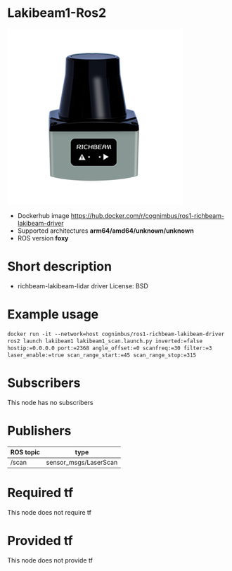 # Lakibeam1-Ros2

<img src="./Lakibeam1-ROS2/lakibeam.png" alt="Lakibeam1-ROS2" width="400"/>

* Dockerhub image https://hub.docker.com/r/cognimbus/ros1-richbeam-lakibeam-driver
* Supported architectures <b>arm64/amd64/unknown/unknown</b>
* ROS version <b>foxy
</b>

# Short description
* richbeam-lakibeam-lidar driver
License: BSD

# Example usage
```
docker run -it --network=host cognimbus/ros1-richbeam-lakibeam-driver ros2 launch lakibeam1 lakibeam1_scan.launch.py inverted:=false hostip:=0.0.0.0 port:=2368 angle_offset:=0 scanfreq:=30 filter:=3 laser_enable:=true scan_range_start:=45 scan_range_stop:=315
```

# Subscribers
This node has no subscribers


# Publishers
ROS topic | type
--- | ---
/scan | sensor_msgs/LaserScan


# Required tf
This node does not require tf


# Provided tf
This node does not provide tf


